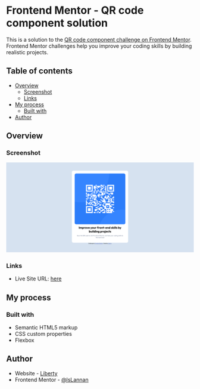 # Frontend Mentor - QR code component solution

This is a solution to the [QR code component challenge on Frontend Mentor](https://www.frontendmentor.io/challenges/qr-code-component-iux_sIO_H). Frontend Mentor challenges help you improve your coding skills by building realistic projects. 

## Table of contents

- [Overview](#overview)
  - [Screenshot](#screenshot)
  - [Links](#links)
- [My process](#my-process)
  - [Built with](#built-with)
- [Author](#author)

## Overview

### Screenshot

![](./images/desktop-screenshot.png)

### Links

- Live Site URL: [here](https://lslannan.github.io/qr-code-component-main)

## My process

### Built with

- Semantic HTML5 markup
- CSS custom properties
- Flexbox

## Author

- Website - [Liberty](https://lslannan-portfolio.netlify.app/)
- Frontend Mentor - [@lsLannan](https://www.frontendmentor.io/profile/lsLannan)
